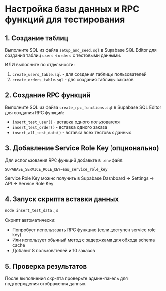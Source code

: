 # Настройка базы данных и RPC функций для тестирования

## 1. Создание таблиц

Выполните SQL из файла `setup_and_seed.sql` в Supabase SQL Editor для создания таблиц `users` и `orders` с тестовыми данными.

ИЛИ выполните по отдельности:
1. `create_users_table.sql` - для создания таблицы пользователей
2. `create_orders_table.sql` - для создания таблицы заказов

## 2. Создание RPC функций

Выполните SQL из файла `create_rpc_functions.sql` в Supabase SQL Editor для создания RPC функций:
- `insert_test_user()` - вставка одного пользователя
- `insert_test_order()` - вставка одного заказа
- `insert_all_test_data()` - вставка всех тестовых данных

## 3. Добавление Service Role Key (опционально)

Для использования RPC функций добавьте в `.env` файл:
```
SUPABASE_SERVICE_ROLE_KEY=ваш_service_role_key
```

Service Role Key можно получить в Supabase Dashboard -> Settings -> API -> Service Role Key

## 4. Запуск скрипта вставки данных

```bash
node insert_test_data.js
```

Скрипт автоматически:
- Попробует использовать RPC функцию (если доступен service role key)
- Или использует обычный метод с задержками для обхода schema cache
- Добавит 8 пользователей и 10 заказов

## 5. Проверка результатов

После выполнения скрипта проверьте админ-панель для подтверждения отображения данных.